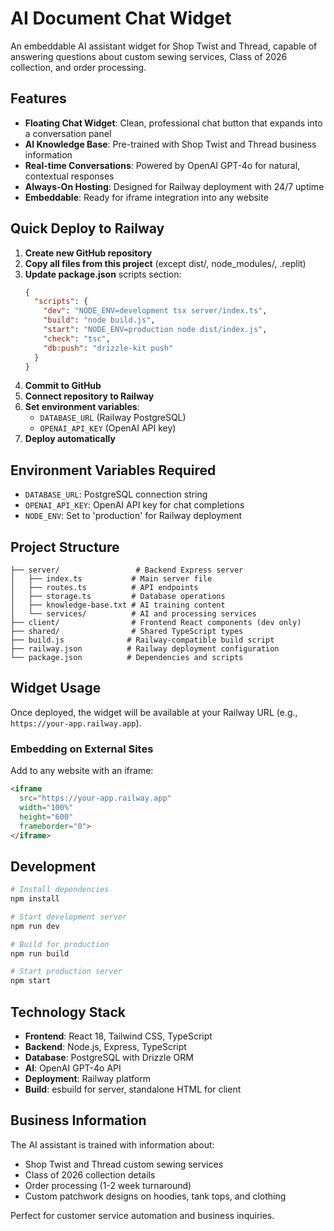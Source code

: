 # AI Document Chat Widget

An embeddable AI assistant widget for Shop Twist and Thread, capable of answering questions about custom sewing services, Class of 2026 collection, and order processing.

## Features

- **Floating Chat Widget**: Clean, professional chat button that expands into a conversation panel
- **AI Knowledge Base**: Pre-trained with Shop Twist and Thread business information
- **Real-time Conversations**: Powered by OpenAI GPT-4o for natural, contextual responses
- **Always-On Hosting**: Designed for Railway deployment with 24/7 uptime
- **Embeddable**: Ready for iframe integration into any website

## Quick Deploy to Railway

1. **Create new GitHub repository**
2. **Copy all files from this project** (except dist/, node_modules/, .replit)
3. **Update package.json** scripts section:
   ```json
   {
     "scripts": {
       "dev": "NODE_ENV=development tsx server/index.ts",
       "build": "node build.js",
       "start": "NODE_ENV=production node dist/index.js",
       "check": "tsc",
       "db:push": "drizzle-kit push"
     }
   }
   ```
4. **Commit to GitHub**
5. **Connect repository to Railway**
6. **Set environment variables**:
   - `DATABASE_URL` (Railway PostgreSQL)
   - `OPENAI_API_KEY` (OpenAI API key)
7. **Deploy automatically**

## Environment Variables Required

- `DATABASE_URL`: PostgreSQL connection string
- `OPENAI_API_KEY`: OpenAI API key for chat completions
- `NODE_ENV`: Set to 'production' for Railway deployment

## Project Structure

```
├── server/                 # Backend Express server
│   ├── index.ts           # Main server file
│   ├── routes.ts          # API endpoints
│   ├── storage.ts         # Database operations
│   ├── knowledge-base.txt # AI training content
│   └── services/          # AI and processing services
├── client/                # Frontend React components (dev only)
├── shared/                # Shared TypeScript types
├── build.js              # Railway-compatible build script
├── railway.json          # Railway deployment configuration
└── package.json          # Dependencies and scripts
```

## Widget Usage

Once deployed, the widget will be available at your Railway URL (e.g., `https://your-app.railway.app`). 

### Embedding on External Sites

Add to any website with an iframe:
```html
<iframe 
  src="https://your-app.railway.app" 
  width="100%" 
  height="600"
  frameborder="0">
</iframe>
```

## Development

```bash
# Install dependencies
npm install

# Start development server
npm run dev

# Build for production
npm run build

# Start production server
npm start
```

## Technology Stack

- **Frontend**: React 18, Tailwind CSS, TypeScript
- **Backend**: Node.js, Express, TypeScript
- **Database**: PostgreSQL with Drizzle ORM
- **AI**: OpenAI GPT-4o API
- **Deployment**: Railway platform
- **Build**: esbuild for server, standalone HTML for client

## Business Information

The AI assistant is trained with information about:
- Shop Twist and Thread custom sewing services
- Class of 2026 collection details
- Order processing (1-2 week turnaround)
- Custom patchwork designs on hoodies, tank tops, and clothing

Perfect for customer service automation and business inquiries.